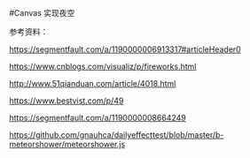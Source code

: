 #Canvas 实现夜空

参考资料：

https://segmentfault.com/a/1190000006913317#articleHeader0

https://www.cnblogs.com/visualiz/p/fireworks.html

http://www.51qianduan.com/article/4018.html

https://www.bestvist.com/p/49

https://segmentfault.com/a/1190000008664249

https://github.com/gnauhca/dailyeffecttest/blob/master/b-meteorshower/meteorshower.js